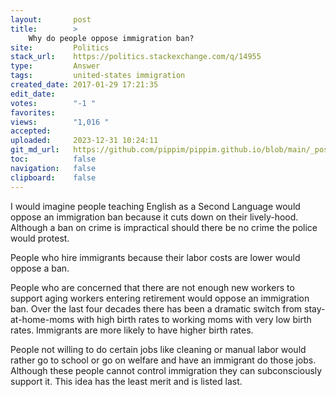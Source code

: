 ```yaml
---
layout:       post
title:        >
    Why do people oppose immigration ban?
site:         Politics
stack_url:    https://politics.stackexchange.com/q/14955
type:         Answer
tags:         united-states immigration
created_date: 2017-01-29 17:21:35
edit_date:    
votes:        "-1 "
favorites:    
views:        "1,016 "
accepted:     
uploaded:     2023-12-31 10:24:11
git_md_url:   https://github.com/pippim/pippim.github.io/blob/main/_posts/2017/2017-01-29-Why-do-people-oppose-immigration-ban_.md
toc:          false
navigation:   false
clipboard:    false
---
```


I would imagine people teaching English as a Second Language would oppose an immigration ban because it cuts down on their lively-hood. Although a ban on crime is impractical should there be no crime the police would protest.

People who hire immigrants because their labor costs are lower would oppose a ban.

People who are concerned that there are not enough new workers to support aging workers entering retirement would oppose an immigration ban. Over the last four decades there has been a dramatic switch from stay-at-home-moms with high birth rates to working moms with very low birth rates. Immigrants are more likely to have higher birth rates.

People not willing to do certain jobs like cleaning or manual labor would rather go to school or go on welfare and have an immigrant do those jobs. Although these people cannot control immigration they can subconsciously support it. This idea has the least merit and is listed last.
